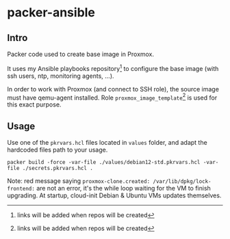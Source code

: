 # packer-ansible

## Intro

Packer code used to create base image in Proxmox.

It uses my Ansible playbooks repository[^1] to configure the base image (with ssh users, ntp, monitoring agents, ...).

In order to work with Proxmox (and connect to SSH role), the source image must have qemu-agent installed.
Role `proxmox_image_template`[^1] is used for this exact purpose.

## Usage

Use one of the `pkrvars.hcl` files located in `values` folder, and adapt the hardcoded files path to your usage.

```
packer build -force -var-file ./values/debian12-std.pkrvars.hcl -var-file ./secrets.pkrvars.hcl .
```

Note: red message saying `proxmox-clone.created: /var/lib/dpkg/lock-frontend:` are not an error, it's the while loop waiting for the VM to finish upgrading.
At startup, cloud-init Debian & Ubuntu VMs updates themselves.

[^1]: links will be added when repos will be created
